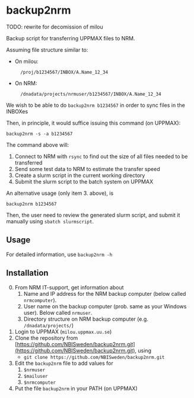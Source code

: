 # backup2nrm

TODO: rewrite for decomission of milou

Backup script for transferring UPPMAX files to NRM.

Assuming file structure similar to:

- On milou:

        /proj/b1234567/INBOX/A.Name_12_34

- On NRM:

        /dnadata/projects/nrmuser/b1234567/INBOX/A.Name_12_34


We wish to be able to do `backup2nrm b1234567` in order to sync files in the INBOXes

Then, in principle, it would suffice issuing this command (on UPPMAX):

    backup2nrm -s -a b1234567

The command above will:

1. Connect to NRM with `rsync` to find out the size of all files needed to be transferred
2. Send some test data to NRM to estimate the transfer speed
3. Create a slurm script in the current working directory
4. Submit the slurm script to the batch system on UPPMAX

An alternative usage (only item 3. above), is 

    backup2nrm b1234567

Then, the user need to review the generated slurm script, and submit it manually
using `sbatch slurmscript`.


## Usage

For detailed information, use `backup2nrm -h`

## Installation

0. From NRM IT-support, get information about
    1. Name and IP address for the NRM backup computer (below called `nrmcomputer`).
    2. User name on the backup computer (prob. same as your Windows user). Below called `nrmuser`.
    3. Directory structure on NRM backup computer (e.g. `/dnadata/projects/`)
1. Login to UPPMAX (`milou.uppmax.uu.se`)
2. Clone the repository from [https://github.com/NBISweden/backup2nrm.git](https://github.com/NBISweden/backup2nrm.git), using
    - `git clone https://github.com/NBISweden/backup2nrm.git`
3. Edit the `backup2nrm` file to add values for
    1. `$nrmuser`
    2. `$mailuser`
    3. `$nrmcomputer`
4. Put the file `backup2nrm` in your PATH (on UPPMAX)
